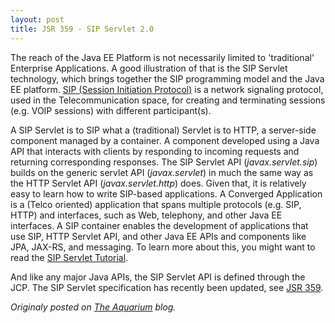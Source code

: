 ```yaml
---
layout: post
title: JSR 359 - SIP Servlet 2.0
---
```


The reach of the Java EE Platform is not necessarily limited to 'traditional' Enterprise Applications.<!--more--> A good illustration of that is the SIP Servlet technology, which brings together the SIP programming model and the Java EE platform. [SIP (Session Initiation Protocol)](http://en.wikipedia.org/wiki/Session_Initiation_Protocol) is a network signaling protocol, used in the Telecommunication space, for creating and terminating sessions (e.g. VOIP sessions) with different participant(s).

A SIP Servlet is to SIP what a (traditional) Servlet is to HTTP, a server-side component managed by a container. A component developed using a Java API that interacts with clients by responding to incoming requests and returning corresponding responses. The SIP Servlet API (_javax.servlet.sip_) builds on the generic servlet API (_javax.servlet_) in much the same way as the HTTP Servlet API (_javax.servlet.http_) does. Given that, it is relatively easy to learn how to write SIP-based applications. A Converged Application is a (Telco oriented) application that spans multiple protocols (e.g. SIP, HTTP) and interfaces, such as Web, telephony, and other Java EE interfaces. A SIP container enables the development of applications that use SIP, HTTP Servlet API, and other Java EE APIs and components like JPA, JAX-RS, and messaging.  To learn more about this, you might want to read the [SIP Servlet Tutorial](http://docs.oracle.com/cd/E19355-01/820-3007/index.html).

And like any major Java APIs, the SIP Servlet API is defined through the JCP. The SIP Servlet specification has recently been updated, see [JSR 359](https://jcp.org/en/jsr/detail?id=359).

*Originaly posted on [The Aquarium](https://blogs.oracle.com/theaquarium/jsr-359%3A-sip-servlet-20) blog.*
